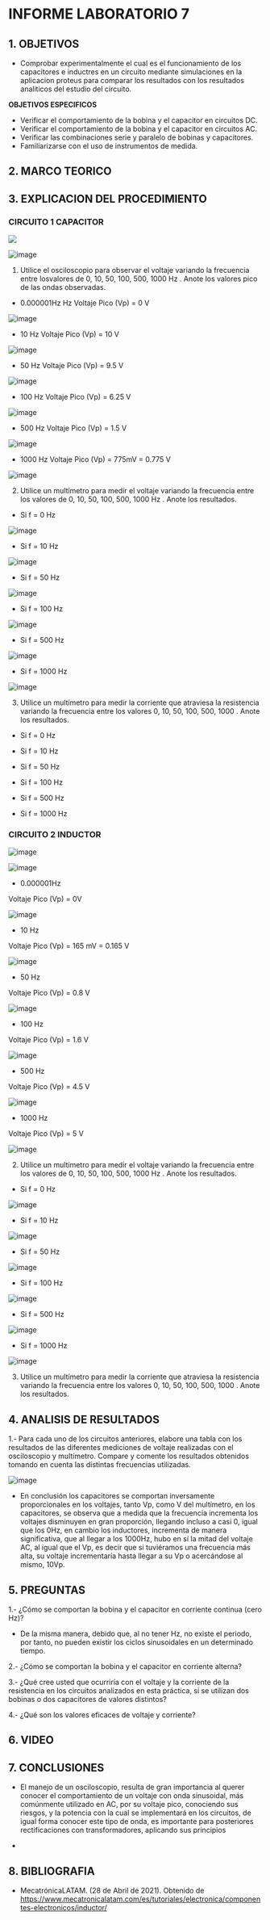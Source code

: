 # INFORME LABORATORIO 7

## 1. OBJETIVOS

- Comprobar experimentalmente el cual es el funcionamiento de los capacitores e inductres en un circuito  mediante simulaciones en la aplicacion proteus para comparar los resultados con los resultados analiticos del estudio del circuito.

**OBJETIVOS ESPECIFICOS**

- Verificar el comportamiento de la bobina y el capacitor en circuitos DC.
- Verificar el comportamiento de la bobina y el capacitor en circuitos AC.
- Verificar las combinaciones serie y paralelo de bobinas y capacitores.
- Familiarizarse con el uso de instrumentos de medida.

## 2. MARCO TEORICO

## 3. EXPLICACION DEL PROCEDIMIENTO

### CIRCUITO 1 CAPACITOR

![](https://github.com/melaniegutierrez/CAP-LAB-7/blob/main/l1.png)

![image](https://user-images.githubusercontent.com/117778782/217723525-b450afe0-c34c-4b1a-b292-e008131bfc78.png)

1. Utilice el osciloscopio para observar el voltaje  variando la frecuencia entre losvalores de 0, 10, 50, 100, 500, 1000 Hz . Anote los valores pico de las ondas observadas.

 - 0.000001Hz Hz
Voltaje Pico (Vp) = 0 V

![image](https://github.com/melaniegutierrez/CAP-LAB-7/blob/main/e1.png)

- 10 Hz
Voltaje Pico (Vp) = 10 V

![image](https://github.com/melaniegutierrez/CAP-LAB-7/blob/main/e2.png)

- 50 Hz
Voltaje Pico (Vp) = 9.5 V

![image](https://github.com/melaniegutierrez/CAP-LAB-7/blob/main/e3.png)

- 100 Hz
Voltaje Pico (Vp) = 6.25 V

![image](https://github.com/melaniegutierrez/CAP-LAB-7/blob/main/e4.png)

- 500 Hz
Voltaje Pico (Vp) = 1.5 V

![image](https://github.com/melaniegutierrez/CAP-LAB-7/blob/main/e5.png)

- 1000 Hz
Voltaje Pico (Vp) = 775mV = 0.775 V

![image](https://user-images.githubusercontent.com/117778782/217725060-9eb7dc10-4571-4b2f-a1d4-80e6e40eaaa4.png)

2. Utilice un multímetro para medir el voltaje  variando la frecuencia entre los valores de 0, 10, 50, 100, 500, 1000 Hz . Anote los resultados.

- Si f = 0 Hz

![image](https://user-images.githubusercontent.com/117778782/217971102-77bec1fb-ea5a-4a1c-979c-6a865d1129eb.png)

- Si f = 10 Hz

![image](https://user-images.githubusercontent.com/117778782/217971143-28e05c97-3187-472c-b85b-bd722a48ff3a.png)

- Si f = 50 Hz

![image](https://user-images.githubusercontent.com/117778782/217971186-dab4c1c0-6ef4-409b-9ff4-c5d545c2d13a.png)

- Si f = 100 Hz

![image](https://user-images.githubusercontent.com/117778782/217971224-5e536cf2-8b40-4130-bbc2-4a51aabe6209.png)

- Si f = 500 Hz

![image](https://user-images.githubusercontent.com/117778782/217971258-df93f335-b642-4560-bede-85724e091312.png)

- Si f = 1000 Hz

![image](https://user-images.githubusercontent.com/117778782/217971313-b8b8fa73-dcf9-41b9-80a5-485e967a1d3c.png)

3. Utilice un multímetro para medir la corriente que atraviesa la resistencia variando la frecuencia entre los valores 0, 10, 50, 100, 500, 1000 . Anote los resultados.

- Si f = 0 Hz



- Si f = 10 Hz

 

- Si f = 50 Hz

 

- Si f = 100 Hz

 

- Si f = 500 Hz

 

- Si f = 1000 Hz

 
 
### CIRCUITO 2 INDUCTOR

![image](https://user-images.githubusercontent.com/117778782/217730503-848fd81d-0ddc-4bfc-a2c5-7686d88c7e75.png)

![image](https://user-images.githubusercontent.com/117778782/217730611-fa85f160-0438-48cc-b6b2-5917a2a19247.png)

- 0.000001Hz

Voltaje Pico (Vp) = 0V

![image](https://user-images.githubusercontent.com/117778782/217730698-bab9362a-682b-4154-b0ef-b5e0f0590801.png)

- 10 Hz

Voltaje Pico (Vp) = 165 mV = 0.165 V

![image](https://user-images.githubusercontent.com/117778782/217730758-c094d207-4aae-4bd9-a143-d88d751fef9f.png)

- 50 Hz

Voltaje Pico (Vp) = 0.8 V

![image](https://user-images.githubusercontent.com/117778782/217730826-19658b24-e913-4b5d-b6fd-2d6e944b727e.png)

- 100 Hz

Voltaje Pico (Vp) = 1.6 V

![image](https://user-images.githubusercontent.com/117778782/217730886-209b2fe1-0a25-4062-80cd-ef9f18392c4e.png)

- 500 Hz

Voltaje Pico (Vp) = 4.5 V

![image](https://user-images.githubusercontent.com/117778782/217731043-9c1d7edc-8bf3-4f43-9f2b-4e2bcd3ebf2c.png)

- 1000 Hz

Voltaje Pico (Vp) = 5 V 

![image](https://user-images.githubusercontent.com/117778782/217731107-bca98a19-ff98-4018-8dfb-7bb1b1a5dda4.png)

2. Utilice un multímetro para medir el voltaje  variando la frecuencia entre los valores de 0, 10, 50, 100, 500, 1000 Hz . Anote los resultados.

- Si f = 0 Hz

![image](https://user-images.githubusercontent.com/117778782/217971530-fd72a727-ab3f-4e7f-b64d-72038cb873e1.png)

- Si f = 10 Hz

![image](https://user-images.githubusercontent.com/117778782/217971576-54015a6a-d6c3-4728-8ded-d20dc2f07562.png)

- Si f = 50 Hz

![image](https://user-images.githubusercontent.com/117778782/217971740-bb6c1c4b-a9e5-4379-b66b-0f2a70e12285.png)

- Si f = 100 Hz

![image](https://user-images.githubusercontent.com/117778782/217971787-1e78b94d-3907-4523-92af-17df497e9993.png)

- Si f = 500 Hz

![image](https://user-images.githubusercontent.com/117778782/217971825-e97965f0-92f8-4393-8d31-5ee9b6db3004.png)

- Si f = 1000 Hz

![image](https://user-images.githubusercontent.com/117778782/217971873-62cc9513-f367-443f-82dd-4f07e3444a60.png)

3. Utilice un multímetro para medir la corriente que atraviesa la resistencia variando la frecuencia entre los valores 0, 10, 50, 100, 500, 1000 . Anote los resultados.









## 4. ANALISIS DE RESULTADOS 

1.- Para cada uno de los circuitos anteriores, elabore una tabla con los resultados de las diferentes mediciones de voltaje realizadas con el osciloscopio y multímetro. Compare y comente los resultados obtenidos tomando en cuenta las distintas frecuencias utilizadas.

![image](https://user-images.githubusercontent.com/117778782/217731858-35f99701-1961-45e1-b5da-24450912d648.png)

- En conclusión los capacitores se comportan inversamente proporcionales en los voltajes, tanto Vp, como V del multímetro, en los capacitores, se observa que a medida que la frecuencia incrementa los voltajes disminuyen en gran proporción, llegando incluso a casi 0, igual que los 0Hz, en cambio los inductores, incrementa de manera significativa, que al llegar a los 1000Hz, hubo en sí la mitad del voltaje AC, al igual que el Vp, es decir que si tuviéramos una frecuencia más alta, su voltaje incrementaría hasta llegar a su Vp o acercándose al mismo, 10Vp. 

## 5. PREGUNTAS

1.- ¿Cómo se comportan la bobina y el capacitor en corriente continua (cero Hz)?

-  De la misma manera, debido que, al no tener Hz, no existe el periodo, por tanto, no pueden existir los ciclos sinusoidales en un determinado tiempo.

2.- ¿Cómo se comportan la bobina y el capacitor en corriente alterna?

3.- ¿Qué cree usted que ocurriría con el voltaje  y la corriente de la resistencia en los circuitos analizados en esta práctica, si se utilizan dos bobinas o dos capacitores de valores distintos?

4.- ¿Qué son los valores eficaces de voltaje y corriente?

## 6. VIDEO

## 7. CONCLUSIONES

- El manejo de un osciloscopio, resulta de gran importancia al querer conocer el comportamiento de un voltaje con onda sinusoidal, más comúnmente utilizado en AC, por su voltaje pico, conociendo sus riesgos, y la potencia con la cual se implementará en los circuitos, de igual forma conocer este tipo de onda, es importante para posteriores rectificaciones con transformadores, aplicando sus principios

- 

## 8. BIBLIOGRAFIA

- MecatrónicaLATAM. (28 de Abril de 2021). Obtenido de https://www.mecatronicalatam.com/es/tutoriales/electronica/componentes-electronicos/inductor/
